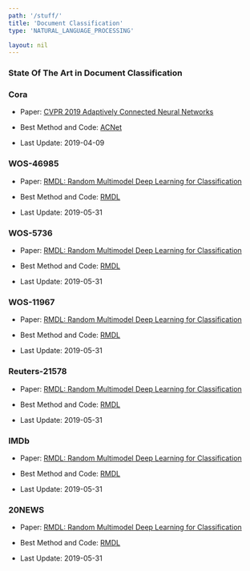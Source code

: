 ```yaml
---
path: '/stuff/'
title: 'Document Classification'
type: 'NATURAL_LANGUAGE_PROCESSING'

layout: nil
---
```


### State Of The Art in Document Classification  

### Cora

* Paper: [CVPR 2019 Adaptively Connected Neural Networks](https://arxiv.org/pdf/1904.03579v1.pdf)

* Best Method and Code: [ACNet](https://github.com/wanggrun/Adaptively-Connected-Neural-Networks)

* Last Update: 2019-04-09

### WOS-46985

* Paper: [ RMDL: Random Multimodel Deep Learning for Classification](https://arxiv.org/pdf/1805.01890v2.pdf)

* Best Method and Code: [RMDL](https://github.com/kk7nc/RMDL)

* Last Update: 2019-05-31

### WOS-5736

* Paper: [ RMDL: Random Multimodel Deep Learning for Classification](https://arxiv.org/pdf/1805.01890v2.pdf)

* Best Method and Code: [RMDL](https://github.com/kk7nc/RMDL)

* Last Update: 2019-05-31

### WOS-11967

* Paper: [ RMDL: Random Multimodel Deep Learning for Classification](https://arxiv.org/pdf/1805.01890v2.pdf)

* Best Method and Code: [RMDL](https://github.com/kk7nc/RMDL)

* Last Update: 2019-05-31

### Reuters-21578

* Paper: [ RMDL: Random Multimodel Deep Learning for Classification](https://arxiv.org/pdf/1805.01890v2.pdf)

* Best Method and Code: [RMDL](https://github.com/kk7nc/RMDL)

* Last Update: 2019-05-31

### IMDb

* Paper: [ RMDL: Random Multimodel Deep Learning for Classification](https://arxiv.org/pdf/1805.01890v2.pdf)

* Best Method and Code: [RMDL](https://github.com/kk7nc/RMDL)

* Last Update: 2019-05-31

### 20NEWS

* Paper: [ RMDL: Random Multimodel Deep Learning for Classification](https://arxiv.org/pdf/1805.01890v2.pdf)

* Best Method and Code: [RMDL](https://github.com/kk7nc/RMDL)

* Last Update: 2019-05-31

